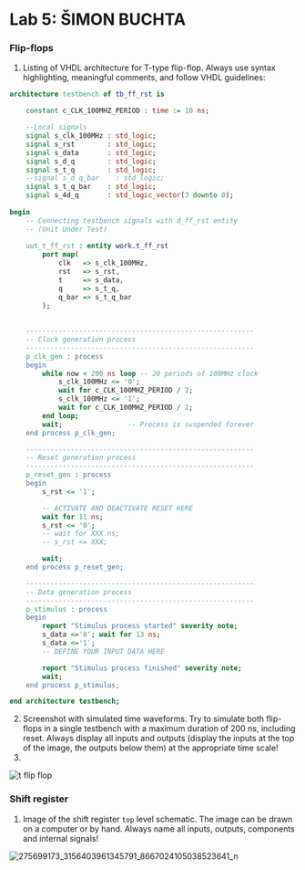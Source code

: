 # Lab 5: ŠIMON BUCHTA

### Flip-flops

1. Listing of VHDL architecture for T-type flip-flop. Always use syntax highlighting, meaningful comments, and follow VHDL guidelines:

```vhdl
architecture testbench of tb_ff_rst is

    constant c_CLK_100MHZ_PERIOD : time := 10 ns;

    --Local signals
    signal s_clk_100MHz : std_logic;
    signal s_rst        : std_logic;
    signal s_data       : std_logic;
    signal s_d_q        : std_logic;
    signal s_t_q        : std_logic;
    --signal s_d_q_bar    : std_logic;
    signal s_t_q_bar    : std_logic;
    signal s_4d_q       : std_logic_vector(3 downto 0);
    
begin
    -- Connecting testbench signals with d_ff_rst entity
    -- (Unit Under Test)
   
    uut_t_ff_rst : entity work.t_ff_rst
        port map(
            clk   => s_clk_100MHz,
            rst   => s_rst,
            t     => s_data,
            q     => s_t_q,
            q_bar => s_t_q_bar
        );
        
  
    --------------------------------------------------------
    -- Clock generation process
    --------------------------------------------------------
    p_clk_gen : process
    begin
        while now < 200 ns loop -- 20 periods of 100MHz clock
            s_clk_100MHz <= '0';
            wait for c_CLK_100MHZ_PERIOD / 2;
            s_clk_100MHz <= '1';
            wait for c_CLK_100MHZ_PERIOD / 2;
        end loop;
        wait;                -- Process is suspended forever
    end process p_clk_gen;

    --------------------------------------------------------
    -- Reset generation process
    --------------------------------------------------------
    p_reset_gen : process
    begin
        s_rst <= '1';

        -- ACTIVATE AND DEACTIVATE RESET HERE
        wait for 11 ns;
        s_rst <= '0';
        -- wait for XXX ns;
        -- s_rst <= XXX;

        wait;
    end process p_reset_gen;

    --------------------------------------------------------
    -- Data generation process
    --------------------------------------------------------
    p_stimulus : process
    begin
        report "Stimulus process started" severity note;
        s_data <='0'; wait for 13 ns;
        s_data <='1';
        -- DEFINE YOUR INPUT DATA HERE

        report "Stimulus process finished" severity note;
        wait;
    end process p_stimulus;

end architecture testbench;
```

2. Screenshot with simulated time waveforms. Try to simulate both flip-flops in a single testbench with a maximum duration of 200 ns, including reset. Always display all inputs and outputs (display the inputs at the top of the image, the outputs below them) at the appropriate time scale!
3. 
![t flip flop](https://user-images.githubusercontent.com/99410540/158691163-140b9c5a-ebaf-492f-b138-33340a1af93e.png)



### Shift register

1. Image of the shift register `top` level schematic. The image can be drawn on a computer or by hand. Always name all inputs, outputs, components and internal signals!

  ![275699173_3156403961345791_8667024105038523641_n](https://user-images.githubusercontent.com/99410540/158694031-1e237158-1f5e-46b4-b7ec-2065baba8719.jpg)

